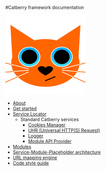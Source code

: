 #Catberry framework documentation

![Catberry](images/logo.png)

* [About](../README.md)
* [Get started](get-started.md)
* [Service Locator](service-locator.md)
	* Standard Catberry services
		* [Cookies Manager](services/cookies-manager.md)
		* [UHR (Universal HTTP(S) Request)](services/uhr.md)
		* [Logger](services/logger.md)
		* [Module API Provider](services/module-api.md)
* [Modules](modules.md)
* [Service-Module-Placeholder architecture](smp.md)
* [URL mapping engine](url-mapping.md)
* [Code style guide](code-style.md)
